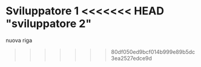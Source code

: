 Sviluppatore 1
<<<<<<< HEAD
"sviluppatore 2" 
=======
nuova riga
>>>>>>> 80df050ed9bcf014b999e89b5dc3ea2527edce9d
